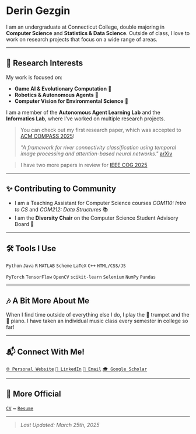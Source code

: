 # Derin Gezgin

I am an undergraduate at Connecticut College, double majoring in **Computer Science** and **Statistics & Data Science**. Outside of class, I love to work on research projects that focus on a wide range of areas.

---

## 🔬 Research Interests

My work is focused on:
- **Game AI & Evolutionary Computation** 🧬  
- **Robotics & Autonomous Agents** 🤖  
- **Computer Vision for Environmental Science** 🌱  

I am a member of the **Autonomous Agent Learning Lab** and the **Informatics Lab**, where I’ve worked on multiple research projects. 

> You can check out my first research paper, which was accepted to [ACM COMPASS 2025](https://compass.acm.org)!
> 
> _"A framework for river connectivity classification using temporal image processing and attention-based neural networks."_
> [arXiv](https://arxiv.org/abs/2502.00474)

> I have two more papers in review for [IEEE COG 2025](https://cog2025.inesc-id.pt)

---

## ✨ Contributing to Community 

- I am a Teaching Assistant for Computer Science courses *COM110: Intro to CS* and *COM212: Data Structures* 📚
- I am the **Diversity Chair** on the Computer Science Student Advisory Board 💬

---

## 🛠️ Tools I Use

`Python` `Java` `R` `MATLAB` `Scheme` `LaTeX` `C++` `HTML/CSS/JS`

`PyTorch` `TensorFlow` `OpenCV` `scikit-learn` `Selenium` `NumPy` `Pandas`

---

## 🎶 A Bit More About Me

When I find time outside of everything else I do, I play the 🎺 trumpet and the 🎹 piano. I have taken an individual music class every semester in college so far!

---

## 📬 Connect With Me!
[`🌐 Personal Website`](https://deringezgin.github.io) [`💼 LinkedIn`](https://www.linkedin.com/in/deringezgin/) [`📧 Email`](mailto:dgezgin@conncoll.edu) [`🎓 Google Scholar`](https://scholar.google.com/citations?user=kVhLnW8AAAAJ&hl=en)

---

## 📄 More Official

[` CV `](Gezgin.Derin.CV.pdf) ~ [` Resume `](Gezgin.Derin.Resume.pdf)

---

> _Last Updated: March 25th, 2025_
